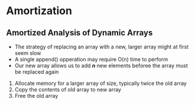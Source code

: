 # Amortization

## Amortized Analysis of Dynamic Arrays
* The strategy of replacing an array with a new, larger array might at first seem slow
* A single append() opperation may require O(n) time to perform
* Our new array allows us to add ***n*** new elements beforee the array must be replaced again

1. Allocate memory for a larger array of size, typically twice the old array
2. Copy the contents of old array to new array
3. Free the old array